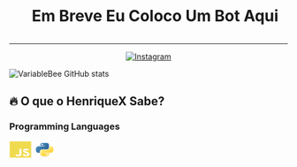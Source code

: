 <!--título-->
<div id="user-content-toc">
  <ul align="center">
    <summary><h1 style="display: inline-block">Em Breve Eu Coloco Um Bot Aqui</h1></summary>
</div>

---

<!-- Links -->
<p align="center">
  <a href="https://www.instagram.com/tenxhenriquex?igsh=MWJxOWhheDlsZGZoMA==">
    <img src="https://img.shields.io/badge/Instagram-E4405F?style=for-the-badge&logo=instagram&logoColor=white" alt="Instagram">
  </a>
</p>

<!-- GithubStats -->
![VariableBee GitHub stats](https://github-readme-stats.vercel.app/api?username=HenryqueX&show_icons=true&theme=gotham)

## 🔥 O que o HenriqueX Sabe?
<!-- Skills: Programming Languages -->
  <div style="flex-basis: 48%;">
    <h3>Programming Languages</h3>
    <img align="center" alt="Js" height="30" width="40" src="https://raw.githubusercontent.com/devicons/devicon/master/icons/javascript/javascript-plain.svg">
    <img align="center" alt="Python" height="30" width="40" src="https://raw.githubusercontent.com/devicons/devicon/master/icons/python/python-original.svg">
  </div>